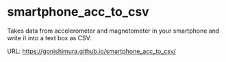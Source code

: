 # smartphone_acc_to_csv
Takes data from accelerometer and magnetometer in your smartphone and write it into a text box as CSV.

URL: https://gonishimura.github.io/smartphone_acc_to_csv/
